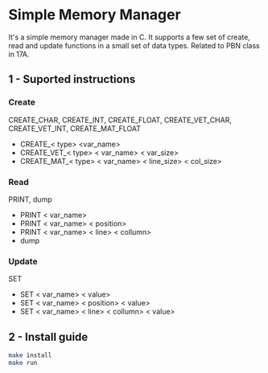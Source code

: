 # Simple Memory Manager
It's a simple memory manager made in C. It supports a few set of create, read and update functions in a small set of data types. 
Related to PBN class in 17A. 

## 1 - Suported instructions
### Create
CREATE_CHAR, CREATE_INT, CREATE_FLOAT, CREATE_VET_CHAR, CREATE_VET_INT, CREATE_MAT_FLOAT
* CREATE_< type> <var_name>
* CREATE_VET_< type> < var_name> < var_size>
* CREATE_MAT_< type> < var_name> < line_size> < col_size>

### Read
  PRINT, dump 
* PRINT < var_name>
* PRINT < var_name> < position>
* PRINT < var_name> < line> < collumn>
* dump
  
### Update
  SET
* SET < var_name> < value>
* SET < var_name> < position> < value>
* SET < var_name> < line> < collumn> < value>

## 2 - Install guide

```bash
make install
make run
```
